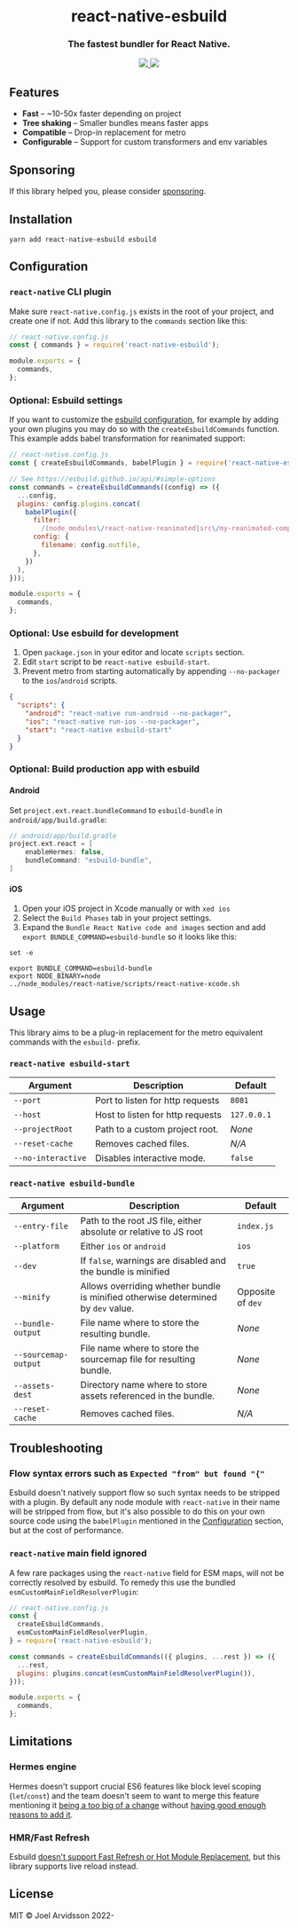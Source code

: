 <h1 align="center">react-native-esbuild</h1>
<h3 align="center">The fastest bundler for React Native.</h3>

<div align="center">
  <a href="https://github.com/oblador?tab=followers">
    <img src="https://img.shields.io/github/followers/oblador?label=Follow%20%40oblador&style=social" />
  </a>

  <a href="https://twitter.com/trastknast">
    <img src="https://img.shields.io/twitter/follow/trastknast?label=Follow%20%40trastknast&style=social" />
  </a>
</div>

## Features

- **Fast** – ~10-50x faster depending on project
- **Tree shaking** – Smaller bundles means faster apps
- **Compatible** – Drop-in replacement for metro
- **Configurable** – Support for custom transformers and env variables

## Sponsoring

If this library helped you, please consider [sponsoring](https://github.com/sponsors/oblador).

## Installation

```shell
yarn add react-native-esbuild esbuild
```

## Configuration

### `react-native` CLI plugin

Make sure `react-native.config.js` exists in the root of your project, and create one if not. Add this library to the `commands` section like this:

```js
// react-native.config.js
const { commands } = require('react-native-esbuild');

module.exports = {
  commands,
};
```

### Optional: Esbuild settings

If you want to customize the [esbuild configuration](https://esbuild.github.io/api/#simple-options), for example by adding your own plugins you may do so with the `createEsbuildCommands` function. This example adds babel transformation for reanimated support:

```js
// react-native.config.js
const { createEsbuildCommands, babelPlugin } = require('react-native-esbuild');

// See https://esbuild.github.io/api/#simple-options
const commands = createEsbuildCommands((config) => ({
  ...config,
  plugins: config.plugins.concat(
    babelPlugin({
      filter:
        /(node_modules\/react-native-reanimated|src\/my-reanimated-components)\/.+\.[tj]sx?$/,
      config: {
        filename: config.outfile,
      },
    })
  ),
}));

module.exports = {
  commands,
};
```

### Optional: Use esbuild for development

1. Open `package.json` in your editor and locate `scripts` section.
2. Edit `start` script to be `react-native esbuild-start`.
3. Prevent metro from starting automatically by appending `--no-packager` to the `ios`/`android` scripts.

```json
{
  "scripts": {
    "android": "react-native run-android --no-packager",
    "ios": "react-native run-ios --no-packager",
    "start": "react-native esbuild-start"
  }
}
```

### Optional: Build production app with esbuild

#### Android

Set `project.ext.react.bundleCommand` to `esbuild-bundle` in `android/app/build.gradle`:

```gradle
// android/app/build.gradle
project.ext.react = [
    enableHermes: false,
    bundleCommand: "esbuild-bundle",
]
```

#### iOS

1. Open your iOS project in Xcode manually or with `xed ios`
2. Select the `Build Phases` tab in your project settings.
3. Expand the `Bundle React Native code and images` section and add `export BUNDLE_COMMAND=esbuild-bundle` so it looks like this:

```shell
set -e

export BUNDLE_COMMAND=esbuild-bundle
export NODE_BINARY=node
../node_modules/react-native/scripts/react-native-xcode.sh
```

## Usage

This library aims to be a plug-in replacement for the metro equivalent commands with the `esbuild-` prefix.

### `react-native esbuild-start`

| **Argument**       | **Description**                  | **Default** |
| ------------------ | -------------------------------- | ----------- |
| `--port`           | Port to listen for http requests | `8081`      |
| `--host`           | Host to listen for http requests | `127.0.0.1` |
| `--projectRoot`    | Path to a custom project root.   | _None_      |
| `--reset-cache`    | Removes cached files.            | _N/A_       |
| `--no-interactive` | Disables interactive mode.       | `false`     |

### `react-native esbuild-bundle`

| **Argument**         | **Description**                                                                   | **Default**       |
| -------------------- | --------------------------------------------------------------------------------- | ----------------- |
| `--entry-file`       | Path to the root JS file, either absolute or relative to JS root                  | `index.js`        |
| `--platform`         | Either `ios` or `android`                                                         | `ios`             |
| `--dev`              | If `false`, warnings are disabled and the bundle is minified                      | `true`            |
| `--minify`           | Allows overriding whether bundle is minified otherwise determined by `dev` value. | Opposite of `dev` |
| `--bundle-output`    | File name where to store the resulting bundle.                                    | _None_            |
| `--sourcemap-output` | File name where to store the sourcemap file for resulting bundle.                 | _None_            |
| `--assets-dest`      | Directory name where to store assets referenced in the bundle.                    | _None_            |
| `--reset-cache`      | Removes cached files.                                                             | _N/A_             |

## Troubleshooting

### Flow syntax errors such as `Expected "from" but found "{"`

Esbuild doesn't natively support flow so such syntax needs to be stripped with a plugin. By default any node module with `react-native` in their name will be stripped from flow, but it's also possible to do this on your own source code using the `babelPlugin` mentioned in the [Configuration](#configuration) section, but at the cost of performance.

### `react-native` main field ignored

A few rare packages using the `react-native` field for ESM maps, will not be correctly resolved by esbuild. To remedy this use the bundled `esmCustomMainFieldResolverPlugin`:

```js
// react-native.config.js
const {
  createEsbuildCommands,
  esmCustomMainFieldResolverPlugin,
} = require('react-native-esbuild');

const commands = createEsbuildCommands(({ plugins, ...rest }) => ({
  ...rest,
  plugins: plugins.concat(esmCustomMainFieldResolverPlugin()),
}));

module.exports = {
  commands,
};
```

## Limitations

### Hermes engine

Hermes doesn't support crucial ES6 features like block level scoping (`let`/`const`) and the team doesn't seem to want to merge this feature mentioning it [being a too big of a change](https://github.com/facebook/hermes/issues/575#issuecomment-902169154) without [having good enough reasons to add it](https://github.com/facebook/hermes/issues/715#issuecomment-1083236894).

### HMR/Fast Refresh

Esbuild [doesn't support Fast Refresh or Hot Module Replacement](https://github.com/evanw/esbuild/issues/151#issuecomment-634441809), but this library supports live reload instead.

## License

MIT © Joel Arvidsson 2022-
